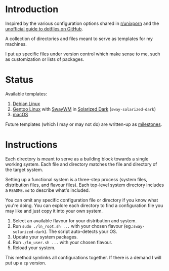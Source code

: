 # Introduction

Inspired by the various configuration options shared in
[r/unixporn](https://www.reddit.com/r/unixporn/) and the
[unofficial guide to dotfiles on GitHub](https://dotfiles.github.io).

A collection of directories and files meant to serve as templates for my
machines.

I put up specific files under version control which make sense to me, such as
customization or lists of packages.

# Status

Available templates:

1. [Debian Linux](https://www.debian.org/)
2. [Gentoo Linux](https://www.gentoo.org/) with [SwayWM](https://swaywm.org/) in
   [Solarized Dark](https://ethanschoonover.com/solarized/)
   (`sway-solarized-dark`)
3. [macOS](https://www.apple.com/macos/common/)

Future templates (which I may or may not do) are written-up as
[milestones](https://github.com/ganiulis/dotfiles/milestones).

# Instructions

Each directory is meant to serve as a building block towards a single working
system. Each file and directory matches the file and directory of the target
system.

Setting up a functional system is a three-step process (system files,
distribution files, and flavour files). Each top-level system directory includes
a `README.md` to describe what's included.

You can omit any specific configuration file or directory if you know what
you're doing. You can explore each directory to find a configuration file you
may like and just copy it into your own system.

1. Select an available flavour for your distribution and system.
2. Run `sudo ./ln_root.sh ...` with your chosen flavour
   (eg.:`sway-solarized-dark`). The script auto-detects your OS.
3. Update your system packages.
4. Run `./ln_user.sh ...` with your chosen flavour.
5. Reload your system.

This method symlinks all configurations together. If there is a demand I will
put up a `cp` version.
